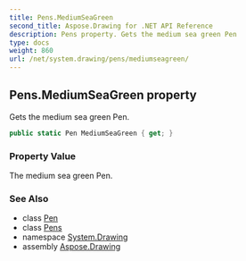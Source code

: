 ```yaml
---
title: Pens.MediumSeaGreen
second_title: Aspose.Drawing for .NET API Reference
description: Pens property. Gets the medium sea green Pen
type: docs
weight: 860
url: /net/system.drawing/pens/mediumseagreen/
---
```

## Pens.MediumSeaGreen property

Gets the medium sea green Pen.

```csharp
public static Pen MediumSeaGreen { get; }
```

### Property Value

The medium sea green Pen.

### See Also

* class [Pen](../../pen/)
* class [Pens](../)
* namespace [System.Drawing](../../pens/)
* assembly [Aspose.Drawing](../../../)


